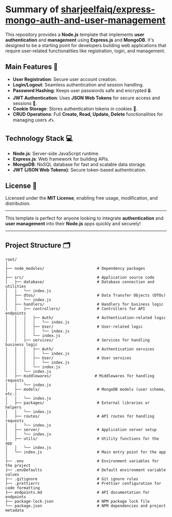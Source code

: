 # Summary of [sharjeelfaiq/express-mongo-auth-and-user-management](https://github.com/sharjeelfaiq/express-mongo-auth-and-user-management)

This repository provides a **Node.js** template that implements **user authentication** and **management** using **Express.js** and **MongoDB**. It's designed to be a starting point for developers building web applications that require user-related functionalities like registration, login, and management.

## Main Features 🚀
- **User Registration**: Secure user account creation.
- **Login/Logout**: Seamless authentication and session handling.
- **Password Hashing**: Keeps user passwords safe and encrypted 🔒.
- **JWT Authentication**: Uses **JSON Web Tokens** for secure access and sessions 🔑.
- **Cookie Storage**: Stores authentication tokens in cookies 🍪.
- **CRUD Operations**: Full **Create, Read, Update, Delete** functionalities for managing users ✍️.

## Technology Stack 💻
- **Node.js**: Server-side JavaScript runtime.
- **Express.js**: Web framework for building APIs.
- **MongoDB**: NoSQL database for fast and scalable data storage.
- **JWT (JSON Web Tokens)**: Secure token-based authentication.

## License 📜
Licensed under the **MIT License**, enabling free usage, modification, and distribution.

---

This template is perfect for anyone looking to integrate **authentication** and **user management** into their **Node.js** apps quickly and securely!

---

## Project Structure 🗂

```plaintext
root/
│
├── node_modules/                       # Dependency packages
│
├── src/                                # Application source code
│   ├── database/                       # Database connection and utilities
│   │   └── index.js
│   ├── dtos/                           # Data Transfer Objects (DTOs)
│   │   └── index.js
│   ├── handlers/                       # Handlers for business logic
│   │   ├── controllers/                # Controllers for API endpoints
│   │   │   ├── Auth/                   # Authentication-related logic
│   │   │   │   └── index.js
│   │   │   ├── User/                   # User-related logic
│   │   │   │   └── index.js
│   │   │   └── index.js
│   │   ├── services/                   # Services for handling business logic
│   │   │   ├── Auth/                   # Authentication services
│   │   │   │   └── index.js
│   │   │   ├── User/                   # User services
│   │   │   │   └── index.js
│   │   │   └── index.js
│   │   └── index.js
│   ├── middlewares/                   # Middlewares for handling requests
│   │   └── index.js
│   ├── models/                         # MongoDB models (user schema, etc.)
│   │   └── index.js
│   ├── packages/                       # External libraries or helpers
│   │   └── index.js
│   ├── routes/                         # API routes for handling requests
│   │   └── index.js
│   ├── server/                         # Application server setup
│   │   └── index.js
│   ├── utils/                          # Utility functions for the app
│   │   └── index.js
│   └── index.js                        # Main entry point for the app
│
├── .env                                # Environment variables for the project
├── .envDefaults                        # Default environment variable values
├── .gitignore                          # Git ignore rules
├── .prettierrc                         # Prettier configuration for code formatting
├── endpoints.md                        # API documentation for endpoints
├── package-lock.json                   # NPM package lock file
└── package.json                        # NPM dependencies and project metadata
